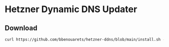 # Hetzner Dynamic DNS Updater

## Download
```bash
curl https://github.com/bbenouarets/hetzner-ddns/blob/main/install.sh -o install.sh
```